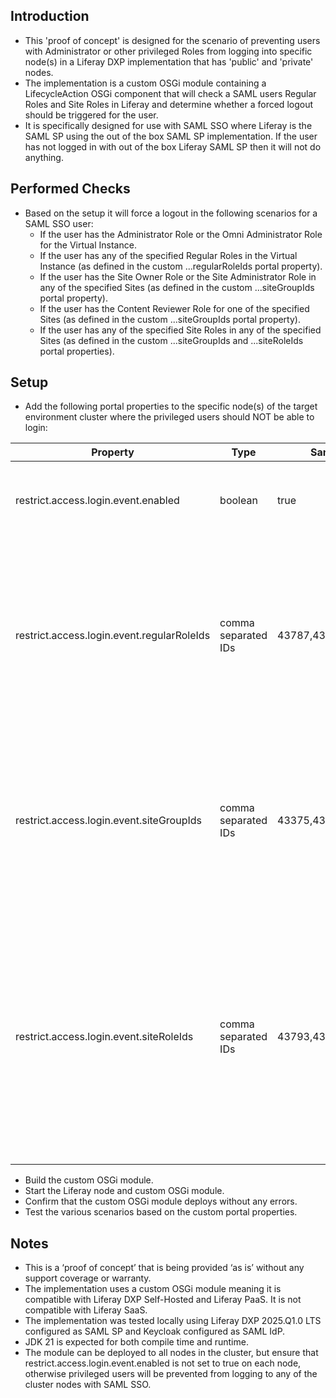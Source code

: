 ## Introduction ##
- This 'proof of concept' is designed for the scenario of preventing users with Administrator or other privileged Roles from logging into specific node(s) in a Liferay DXP implementation that has 'public' and 'private' nodes.
- The implementation is a custom OSGi module containing a LifecycleAction OSGi component that will check a SAML users Regular Roles and Site Roles in Liferay and determine whether a forced logout should be triggered for the user.
- It is specifically designed for use with SAML SSO where Liferay is the SAML SP using the out of the box SAML SP implementation. If the user has not logged in with out of the box Liferay SAML SP then it will not do anything.

## Performed Checks ##
- Based on the setup it will force a logout in the following scenarios for a SAML SSO user:
  - If the user has the Administrator Role or the Omni Administrator Role for the Virtual Instance.
  - If the user has any of the specified Regular Roles in the Virtual Instance (as defined in the custom ...regularRoleIds portal property).
  - If the user has the Site Owner Role or the Site Administrator Role in any of the specified Sites (as defined in the custom ...siteGroupIds portal property).
  - If the user has the Content Reviewer Role for one of the specified Sites (as defined in the custom ...siteGroupIds portal property).
  - If the user has any of the specified Site Roles in any of the specified Sites (as defined in the custom ...siteGroupIds and ...siteRoleIds portal properties).

## Setup ##
- Add the following portal properties to the specific node(s) of the target environment cluster where the privileged users should NOT be able to login:

| Property  | Type | Sample | Description |
| -------- | ------- | ------- |  ------- |
| restrict.access.login.event.enabled | boolean | true | Set to true to enforce the restrictions. Set to false to not enforce restrictions.|
| restrict.access.login.event.regularRoleIds | comma separated IDs | 43787,43788,43791 | Comma separated list of Regular roleIds. These can be roleIds from out of the box Regular Roles or custom Regular Roles. Leave empty or don't include if this check not required. |
| restrict.access.login.event.siteGroupIds | comma separated IDs | 43375,43482,43555 | Comma separated list of Site groupIds. These are the Sites whose Site Roles should be checked. Leave empty or don't include if this check is not required. |
| restrict.access.login.event.siteRoleIds | comma separated IDs | 43793,43794,43797 | Comma separated list of Site Role roleIds. These can be the roleIds from out of the box Site Roles or custom Site Roles. If using this check then the ...siteGroupIds property must also be populated. Leave empty or don't include if not applicable |

- Build the custom OSGi module.
- Start the Liferay node and custom OSGi module.
- Confirm that the custom OSGi module deploys without any errors.
- Test the various scenarios based on the custom portal properties.

## Notes ##
- This is a ‘proof of concept’ that is being provided ‘as is’ without any support coverage or warranty.
- The implementation uses a custom OSGi module meaning it is compatible with Liferay DXP Self-Hosted and Liferay PaaS. It is not compatible with Liferay SaaS.
- The implementation was tested locally using Liferay DXP 2025.Q1.0 LTS configured as SAML SP and Keycloak configured as SAML IdP.
- JDK 21 is expected for both compile time and runtime.
- The module can be deployed to all nodes in the cluster, but ensure that restrict.access.login.event.enabled is not set to true on each node, otherwise privileged users will be prevented from logging to any of the cluster nodes with SAML SSO.
